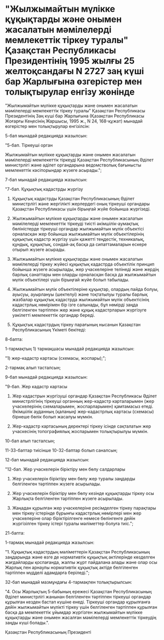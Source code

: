 # "Жылжымайтын мүлiкке құқықтарды және онымен жасалатын мәмiлелердi мемлекеттiк тiркеу туралы" Қазақстан Республикасы Президентiнiң 1995 жылғы 25 желтоқсандағы N 2727 заң күшi бар Жарлығына өзгерiстер мен толықтырулар енгiзу жөнiнде

"Жылжымайтын мүлiкке құқықтарды және онымен жасалатын мәмiлелердi мемлекеттiк тiркеу туралы" Қазақстан Республикасы Президентiнiң Заң күшi бар Жарлығына (Қазақстан Республикасы Жоғарғы Кеңесiнiң Жаршысы, 1995 ж., N 24, 168-құжат) мынадай өзгерiстер мен толықтырулар енгiзiлсiн:

5-бап мынадай редакцияда жазылсын:

"5-бап. Тiркеушi орган

Жылжымайтын мүлiкке құқықтарды және онымен жасалатын мәмiлелердi мемлекеттiк тiркеудi Қазақстан Республикасының Әдiлет министрлiгi және әдiлет органдарына ведомстволық бағынысты мемлекеттiк кәсiпорындар жүзеге асырады.";

7-бап мынадай редакцияда жазылсын:

"7-бап. Құқықтық кадастрды жүргiзу

1. Құқықтық кадастрды Қазақстан Республикасының Әдiлет министрлiгi және жергiлiктi жерлердегi оның тiркеушi органдары Қазақстан Республикасы үшiн бiрыңғай жүйе бойынша жүргiзедi.

2. Жылжымайтын мүлiкке құқықтарды және онымен жасалатын мәмiлелердi мемлекеттiк тiркеудi тиiстi әкiмшiлiк-аумақтық бөлiнiстерде тiркеушi органдар жылжымайтын мүлiк объектiсi орналасқан жер бойынша жылжымайтын мүлiк объектiлерiнiң құқықтық кадастр жүргiзу үшiн қажеттi теңдестiк, техникалық, құндық, құқықтық, сондай-ақ басқа да сипаттамаларын ескере отырып жүзеге асырады.

3. Жылжымайтын мүлiкке құқықтарды және онымен жасалатын мәмiлелердi тiркеу жүйесi құқықтық кадастрда объектiлiк принцип бойынша жүзеге асырылады, жер учаскелерiне телiнедi және жердiң барлық санаттары мен оларды орналасқан басқа да жылжымайтын мүлiк объектiлерi үшiн бiрыңғай жүйе болып табылады.

4. Жылжымайтын мүлiк объектiлерiне құқықтар, олардың пайда болуы, ауысуы, ауырлануы (шектелуi) және тоқтатылуы туралы барлық жазбалар құқықтық кадастрда жылжымайтын мүлiк объектiсiнiң кадастрлық нөмiрiмен бiр iзге салынады, бұл нөмiрдi заңда белгiленген тәртiппен жер және құқық кадастрларын жүргiзуге уәкiлеттi мемлекеттiк органдар бередi.

5. Құқықтық кадастрдың тiркеу парағының нысанын Қазақстан Республикасының Үкiметi бекiтедi:

8-бапта:

1-тармақтың 1) тармақшасы мынадай редакцияда жазылсын:

"1) жер-кадастр картасы (схемасы, жоспары);";

2-тармақ алып тасталсын;

9-бап мынадай редакцияда жазылсын:

"9-бап. Жер кадастр картасы

1. Жер кадастрын жүргiзушi органдар Қазақстан Республикасы Әдiлет министрлiгiнiң тiркеушi органның жер-кадастр карталарымен (жер учаскелерiнiң схемаларымен, жоспарларымен) қамтамасыз етедi. Әкiмшiлiк ауданның (қаланың) жер-кадастрлық картасы (схемасы) бiрнеше бөлiк болып жасалуы мүмкiн.

2. Жер-кадастр картасының деректерi тiркеу iсiнде сақталатын жер учаскесiнiң топографиялық жоспарымен толықтырылуы мүмкiн.

10-бап алып тасталсын;

11-33-баптар тиiсiнше 10-32-баптар болып саналсын;

12-бап мынадай редакцияда жазылсын:

"12-бап. Жер учаскелерiн бiрiктiру мен бөлу салдарлары

1. Жер учаскелерiн бiрiктiру мен бөлу жер туралы заңдарды белгiленген тәртiппен жүзеге асырылады.

2. Жер учаскелерiн бiрiктiру мен бөлу кезiнде құқықтарды тiркеу осы Жарлықта белгiленген тәртiппен жүзеге асырылады.

3. Жаңадан құрылған жер учаскелерiне ресiмделген тiркеу парақтары мен тiркеу iстерiнде бұрынғы кадастрлық нөмiрлерi мен жер учаскелерiне олар бiрiктiрiлгенге немесе бөлiнгенге дейiн жүргiзiлген тiркеу iстерi туралы мәлiметтер болуға тиiс.";

21-бапта:

1-тармақ мынадай редакцияда жазылсын:

"1. Құқықтық кадастрдың мәлiметтерiн Қазақстан Республикасының заңдарында және өзге де нормативтiк құқықтық актiлерiнде көзделген жағдайларды қоспағанда, жалпы жұрт пайдалана алады және олар осы Жарлық пен арнаулы нормативтiк құқықтық актiде белгiленген тәртiппен мүдделi адамдарға берiледi.";

32-бап мынадай мазмұндағы 4-тармақпен толықтырылсын:

"4. Осы Жарлықтың 5-бабының ережесi Қазақстан Республикасының Әдiлет министрлiгi жанынан белгiленген тәртiппен тiркеушi органдар құрылған кезден бастап күшiне енедi. Тiркеушi органдар құрылғанға дейiн жылжымайтын мүлiктi тiркеу үшiн белгiленген тәртiппен құрылған басқа да мемлекеттiк ұйымдар жүргiзген жылжымайтын мүлiкке құқықтарды және онымен жасалған мәмiлелердi мемлекеттiк тiркеудiң заңды күшi болады.".

Қазақстан Республикасының Президентi

